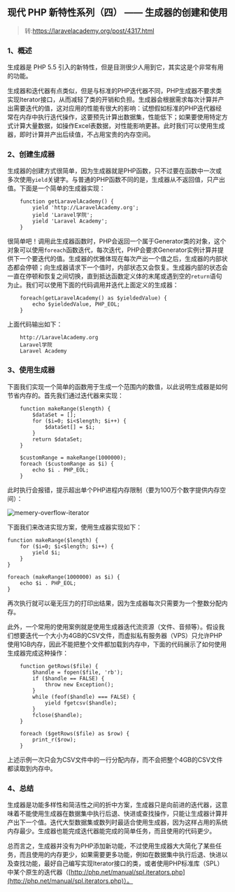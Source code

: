 ## 现代 PHP 新特性系列（四） —— 生成器的创建和使用

> 转:https://laravelacademy.org/post/4317.html
### **1、概述**

生成器是 PHP 5.5 引入的新特性，但是目测很少人用到它，其实这是个非常有用的功能。

生成器和迭代器有点类似，但是与标准的PHP迭代器不同，PHP生成器不要求类实现Iterator接口，从而减轻了类的开销和负担。生成器会根据需求每次计算并产出需要迭代的值，这对应用的性能有很大的影响：试想假如标准的PHP迭代器经常在内存中执行迭代操作，这要预先计算出数据集，性能低下；如果要使用特定方式计算大量数据，如操作Excel表数据，对性能影响更甚。此时我们可以使用生成器，即时计算并产出后续值，不占用宝贵的内存空间。

### **2、创建生成器**

生成器的创建方式很简单，因为生成器就是PHP函数，只不过要在函数中一次或多次使用`yield`关键字。与普通的PHP函数不同的是，生成器从不返回值，只产出值。下面是一个简单的生成器实现：

```
    function getLaravelAcademy() {
        yield 'http://LaravelAcademy.org';
        yield 'Laravel学院';
        yield 'Laravel Academy';
    }

```


很简单吧！调用此生成器函数时，PHP会返回一个属于Generator类的对象，这个对象可以使用`foreach`函数迭代，每次迭代，PHP会要求Generator实例计算并提供下一个要迭代的值。生成器的优雅体现在每次产出一个值之后，生成器的内部状态都会停顿；向生成器请求下一个值时，内部状态又会恢复。生成器内部的状态会一直在停顿和恢复之间切换，直到抵达函数定义体的末尾或遇到空的`return`语句为止。我们可以使用下面的代码调用并迭代上面定义的生成器：

```$xslt
    foreach(getLaravelAcademy() as $yieldedValue) {
        echo $yieldedValue, PHP_EOL;
    }
```

上面代码输出如下：

```
    http://LaravelAcademy.org
    Laravel学院
    Laravel Academy
```

### **3、使用生成器**

下面我们实现一个简单的函数用于生成一个范围内的数值，以此说明生成器是如何节省内存的。首先我们通过迭代器来实现：

```
    function makeRange($length) {
        $dataSet = [];
        for ($i=0; $i<$length; $i++) {
            $dataSet[] = $i;
        }
        return $dataSet;
    }
    
    $customRange = makeRange(1000000);
    foreach ($customRange as $i) {
        echo $i . PHP_EOL;
    }
```

此时执行会报错，提示超出单个PHP进程内存限制（要为100万个数字提供内存空间）：

![memery-overflow-iterator](https://static.laravelacademy.org/wp-content/uploads/2016/05/memery-overflow-iterator.png)

下面我们来改进实现方案，使用生成器实现如下：

```$xslt
function makeRange($length) {
    for ($i=0; $i<$length; $i++) {
        yield $i;
    }
}

foreach (makeRange(1000000) as $i) {
    echo $i . PHP_EOL;
}
```

再次执行就可以毫无压力的打印出结果，因为生成器每次只需要为一个整数分配内存。

此外，一个常用的使用案例就是使用生成器迭代流资源（文件、音频等）。假设我们想要迭代一个大小为4GB的CSV文件，而虚拟私有服务器（VPS）只允许PHP使用1GB内存，因此不能把整个文件都加载到内存中，下面的代码展示了如何使用生成器完成这种操作：

```$xslt
    function getRows($file) {
        $handle = fopen($file, 'rb');
        if ($handle == FALSE) {
            throw new Exception();
        }
        while (feof($handle) === FALSE) {
            yield fgetcsv($handle);
        }
        fclose($handle);
    }
    
    foreach ($getRows($file) as $row) {
        print_r($row);
    }
```

上述示例一次只会为CSV文件中的一行分配内存，而不会把整个4GB的CSV文件都读取到内存中。

### **4、总结**

生成器是功能多样性和简洁性之间的折中方案，生成器只是向前进的迭代器，这意味着不能使用生成器在数据集中执行后退、快进或查找操作，只能让生成器计算并产出下一个值。迭代大型数据集或数列时最适合使用生成器，因为这样占用的系统内存最少。生成器也能完成迭代器能完成的简单任务，而且使用的代码更少。

总而言之，生成器并没有为PHP添加新功能，不过使用生成器大大简化了某些任务，而且使用的内存更少，如果需要更多功能，例如在数据集中执行后退、快进以及查找功能，最好自己编写实现Iterator接口的类，或者使用PHP标准库（SPL）中某个原生的迭代器（[http://php.net/manual/spl.iterators.php](http://php.net/manual/spl.iterators.php)）。